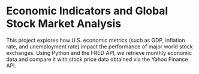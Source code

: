 # Economic Indicators and Global Stock Market Analysis
This project explores how U.S. economic metrics (such as GDP, inflation rate, and unemployment rate) impact the performance of major world stock exchanges. Using Python and the FRED API, we retrieve monthly economic data and compare it with stock price data obtained via the Yahoo Finance API.

